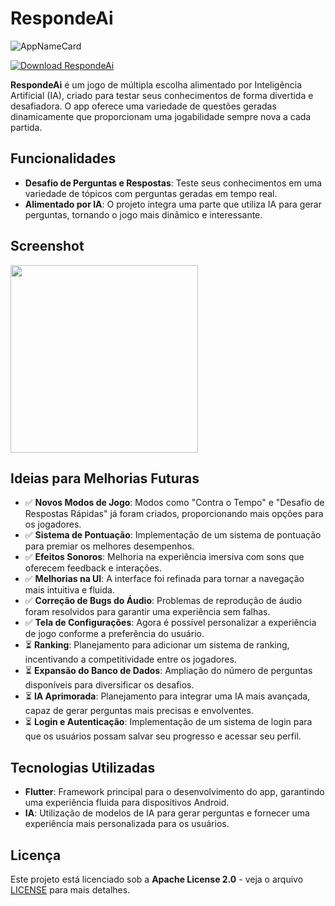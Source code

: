 # RespondeAi

![AppNameCard](https://github.com/user-attachments/assets/ae7717f4-250f-4ff2-8215-4dee8bc82565)

<a href='https://respondeai.en.uptodown.com/android' title='Download RespondeAi'>
    <img src='https://stc.utdstc.com/img/mediakit/download-aao-small.png' alt='Download RespondeAi'>
</a>

**RespondeAi** é um jogo de múltipla escolha alimentado por Inteligência Artificial (IA), criado para testar seus conhecimentos de forma divertida e desafiadora. O app oferece uma variedade de questões geradas dinamicamente que proporcionam uma jogabilidade sempre nova a cada partida.

## Funcionalidades

- **Desafio de Perguntas e Respostas**: Teste seus conhecimentos em uma variedade de tópicos com perguntas geradas em tempo real.
- **Alimentado por IA**: O projeto integra uma parte que utiliza IA para gerar perguntas, tornando o jogo mais dinâmico e interessante.

## Screenshot

<img src="https://github.com/user-attachments/assets/7c285bc0-d6bb-4a2c-90ac-c41eae2e8a87" width="300">

## Ideias para Melhorias Futuras

- ✅ **Novos Modos de Jogo**: Modos como "Contra o Tempo" e "Desafio de Respostas Rápidas" já foram criados, proporcionando mais opções para os jogadores.
- ✅ **Sistema de Pontuação**: Implementação de um sistema de pontuação para premiar os melhores desempenhos.
- ✅ **Efeitos Sonoros**: Melhoria na experiência imersiva com sons que oferecem feedback e interações.
- ✅ **Melhorias na UI**: A interface foi refinada para tornar a navegação mais intuitiva e fluida.
- ✅ **Correção de Bugs do Áudio**: Problemas de reprodução de áudio foram resolvidos para garantir uma experiência sem falhas.
- ✅ **Tela de Configurações**: Agora é possível personalizar a experiência de jogo conforme a preferência do usuário.
- ⏳ **Ranking**: Planejamento para adicionar um sistema de ranking, incentivando a competitividade entre os jogadores.
- ⏳ **Expansão do Banco de Dados**: Ampliação do número de perguntas disponíveis para diversificar os desafios.
- ⏳ **IA Aprimorada**: Planejamento para integrar uma IA mais avançada, capaz de gerar perguntas mais precisas e envolventes.
- ⏳ **Login e Autenticação**: Implementação de um sistema de login para que os usuários possam salvar seu progresso e acessar seu perfil.

## Tecnologias Utilizadas

- **Flutter**: Framework principal para o desenvolvimento do app, garantindo uma experiência fluida para dispositivos Android.
- **IA**: Utilização de modelos de IA para gerar perguntas e fornecer uma experiência mais personalizada para os usuários.

## Licença

Este projeto está licenciado sob a **Apache License 2.0** - veja o arquivo [LICENSE](LICENSE) para mais detalhes.
